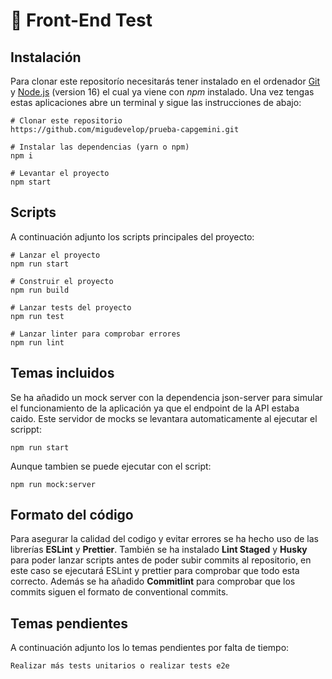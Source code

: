 # 🚀 Front-End Test

## Instalación

Para clonar este repositorío necesitarás tener instalado en el ordenador [Git](https://git-scm.com/) y [Node.js](https://nodejs.org/en/download/) (version 16) el cual ya viene con _npm_ instalado. Una vez tengas estas aplicaciones abre un terminal y sigue las instrucciones de abajo:

```
# Clonar este repositorio
https://github.com/migudevelop/prueba-capgemini.git

# Instalar las dependencias (yarn o npm)
npm i

# Levantar el proyecto
npm start
```

## Scripts

A continuación adjunto los scripts principales del proyecto:

```
# Lanzar el proyecto
npm run start

# Construir el proyecto
npm run build

# Lanzar tests del proyecto
npm run test

# Lanzar linter para comprobar errores
npm run lint
```
## Temas incluidos

Se ha añadido un mock server con la dependencia json-server para simular el funcionamiento de la aplicación ya que el endpoint de la API estaba caido. Este servidor de mocks se levantara automaticamente al ejecutar el scrippt:
```
npm run start
```
Aunque tambien se puede ejecutar con el script:
```
npm run mock:server
```

## Formato del código

Para asegurar la calidad del codigo y evitar errores se ha hecho uso de las librerías **ESLint** y **Prettier**. También se ha instalado **Lint Staged** y **Husky** para poder lanzar scripts antes de poder subir commits al repositorio, en este caso se ejecutará ESLint y prettier para comprobar que todo esta correcto. Además se ha añadido **Commitlint** para comprobar que los commits siguen el formato de conventional commits.

## Temas pendientes

A continuación adjunto los lo temas pendientes por falta de tiempo:

```
Realizar más tests unitarios o realizar tests e2e

```

